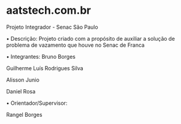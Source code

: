 # aatstech.com.br
Projeto Integrador - Senac São Paulo

•	Descrição:
Projeto criado com a propósito de auxiliar a solução de problema de vazamento que houve no Senac de Franca


•	Integrantes:
Bruno Borges

Guilherme Luís Rodrigues Silva

Alisson Junio

Daniel Rosa

•	Orientador/Supervisor:

Rangel Borges
